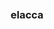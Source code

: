 <div align='center'>
    <br/>
    <br/>
    <br/>
    <h3>elacca</h3>
    <p></p>
    <br/>
    <br/>
</div>

